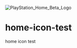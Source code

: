 ![PlayStation_Home_Beta_Logo](https://user-images.githubusercontent.com/67494727/118707978-27ec6980-b7e9-11eb-9b55-5641fcb7bb48.png)
# home-icon-test
home icon test
